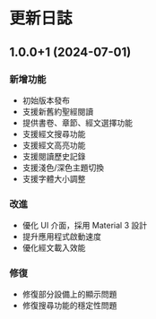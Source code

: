 # 更新日誌

## 1.0.0+1 (2024-07-01)

### 新增功能
- 初始版本發布
- 支援新舊約聖經閱讀
- 提供書卷、章節、經文選擇功能
- 支援經文搜尋功能
- 支援經文高亮功能
- 支援閱讀歷史記錄
- 支援淺色/深色主題切換
- 支援字體大小調整

### 改進
- 優化 UI 介面，採用 Material 3 設計
- 提升應用程式啟動速度
- 優化經文載入效能

### 修復
- 修復部分設備上的顯示問題
- 修復搜尋功能的穩定性問題